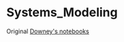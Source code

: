 # Systems_Modeling

Original [Downey's notebooks](https://github.com/AllenDowney/ThinkComplexity2/tree/master/notebooks)

